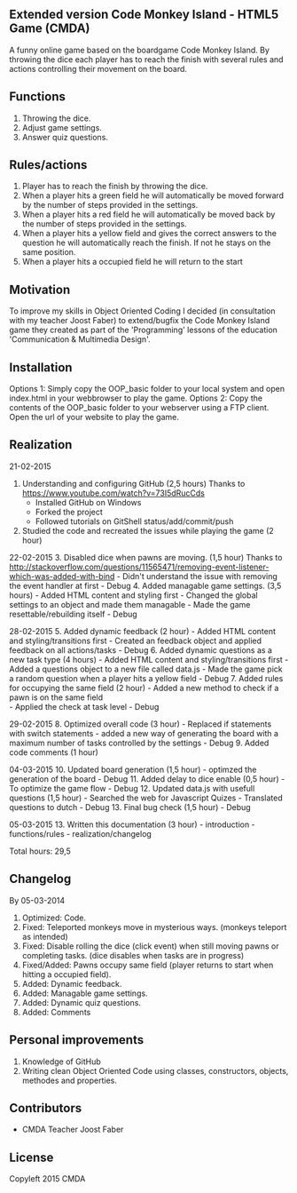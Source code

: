 ## Extended version Code Monkey Island - HTML5 Game (CMDA)

A funny online game based on the boardgame Code Monkey Island. By throwing the dice each player has to reach the finish with several rules and actions controlling their movement on the board. 

## Functions

1. Throwing the dice.
2. Adjust game settings.
3. Answer quiz questions.

## Rules/actions

1. Player has to reach the finish by throwing the dice.
2. When a player hits a green field he will automatically be moved forward by the number of steps provided in the settings.
3. When a player hits a red field he will automatically be moved back by the number of steps provided in the settings.
4. When a player hits a yellow field and gives the correct answers to the question he will automatically reach the finish. If not he stays on the same position.
5. When a player hits a occupied field he will return to the start 

## Motivation

To improve my skills in Object Oriented Coding I decided (in consultation with my teacher Joost Faber) to extend/bugfix the Code Monkey Island game they created as part of the 'Programming' lessons of the education 'Communication & Multimedia Design'. 

## Installation

Options 1: Simply copy the OOP_basic folder to your local system and open index.html in your webbrowser to play the game.
Options 2: Copy the contents of the OOP_basic folder to your webserver using a FTP client. Open the url of your website to play the game.

## Realization

21-02-2015
1. Understanding and configuring GitHub (2,5 hours)
	Thanks to https://www.youtube.com/watch?v=73I5dRucCds
	- Installed GitHub on Windows
	- Forked the project
	- Followed tutorials on GitShell status/add/commit/push
2. Studied the code and recreated the issues while playing the game (2 hour)

22-02-2015
3. Disabled dice when pawns are moving. (1,5 hour)
	Thanks to http://stackoverflow.com/questions/11565471/removing-event-listener-which-was-added-with-bind
	- Didn't understand the issue with removing the event handler at first
	- Debug
4. Added managable game settings. (3,5 hours)
	- Added HTML content and styling first
	- Changed the global settings to an object and made them managable
	- Made the game resettable/rebuilding itself
	- Debug

28-02-2015
5. Added dynamic feedback (2 hour)
	- Added HTML content and styling/transitions first
	- Created an feedback object and applied feedback on all actions/tasks
	- Debug
6. Added dynamic questions as a new task type (4 hours)
	- Added HTML content and styling/transitions first
	- Added a questions object to a new file called data.js 
	- Made the game pick a random question when a player hits a yellow field
	- Debug
7. Added rules for occupying the same field (2 hour)
	- Added a new method to check if a pawn is on the same field  
	- Applied the check at task level
	- Debug

29-02-2015
8. Optimized overall code (3 hour)
	- Replaced if statements with switch statements
	- added a new way of generating the board with a maximum number of tasks controlled by the settings
	- Debug
9. Added code comments (1 hour)

04-03-2015
10. Updated board generation (1,5 hour)
	- optimzed the generation of the board
	- Debug
11. Added delay to dice enable (0,5 hour)
	- To optimize the game flow
	- Debug
12. Updated data.js with usefull questions (1,5 hour)
	- Searched the web for Javascript Quizes
	- Translated questions to dutch
	- Debug
13. Final bug check (1,5 hour)
	- Debug

05-03-2015
13. Written this documentation (3 hour)
	- introduction
	- functions/rules
	- realization/changelog 

Total hours: 29,5	

## Changelog

By 05-03-2014

1. Optimized: Code.
2. Fixed: Teleported monkeys move in mysterious ways. (monkeys teleport as intended)
3. Fixed: Disable rolling the dice (click event) when still moving pawns or completing tasks. (dice disables when tasks are in progress)
4. Fixed/Added: Pawns occupy same field (player returns to start when hitting a occupied field).
4. Added: Dynamic feedback.
5. Added: Managable game settings.
6. Added: Dynamic quiz questions.
7. Added: Comments

## Personal improvements

1. Knowledge of GitHub 
2. Writing clean Object Oriented Code using classes, constructors, objects, methodes and properties.

## Contributors

- CMDA
Teacher Joost Faber

## License

Copyleft 2015 CMDA